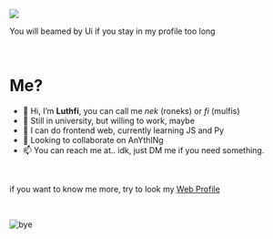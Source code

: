 ![](https://github.com/mulfis/mulfis/blob/main/output.gif)

You will beamed by Ui if you stay in my profile too long

<br>

<h1>Me?</h1>

- 👋 Hi, I’m <b>Luthfi</b>, you can call me <i>nek</i> (roneks) or <i>fi</i> (mulfis)
- 👀 Still in university, but willing to work, maybe
- 🌱 I can do frontend web, currently learning JS and Py
- 💞️ Looking to collaborate on AnYthINg
- 📫 You can reach me at.. idk, just DM me if you need something.

<br>

if you want to know me more, try to look my <a href="https://mulfis.github.io">Web Profile</a>

<br>

![bye](https://media1.tenor.com/m/Dxsaz8EK0-QAAAAC/hiyori-blue-archive.gif)

<!---
Ronexts/Ronexts is a ✨ special ✨ repository because its `README.md` (this file) appears on your GitHub profile.
You can click the Preview link to take a look at your changes.
--->
